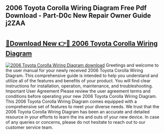 ## 2006 Toyota Corolla Wiring Diagram Free Pdf Download - Part-D0c New Repair Owner Guide j2ZAA

# <h2><a href="http://dfmiuy.blite.top/?on=2006+Toyota+Corolla+Wiring+Diagram">🔗Download New 👉🔴 2006 Toyota Corolla Wiring Diagram</a></h2>

[![2006 Toyota Corolla Wiring Diagram download](https://i.imgur.com/lujVjoI.png)](http://dfmiuy.blite.top/?on=2006+Toyota+Corolla+Wiring+Diagram)
Greetings and welcome to the user manual for your newly received 2006 Toyota Corolla Wiring Diagram. This comprehensive guide is intended to help you understand and utilize all of the features and benefits of your product. You will find clear instructions for installation, operation, maintenance, and troubleshooting. Important User Agreement Please review the user agreement terms and conditions before operating your new 2006 Toyota Corolla Wiring Diagram. This 2006 Toyota Corolla Wiring Diagram comes equipped with a comprehensive set of features to meet your diverse needs. We trust that the 2006 Toyota Corolla Wiring Diagram has been an accurate and detailed resource in your efforts to learn the ins and outs of your new device. In case of any queries or concerns, please do not hesitate to reach out to our customer service team.
